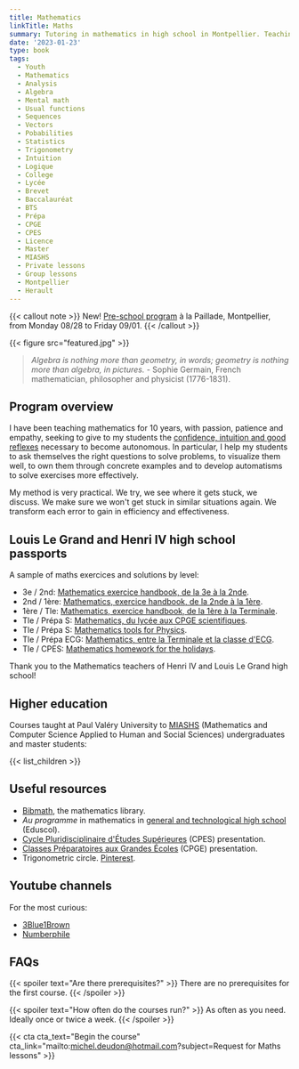 ```yaml
---
title: Mathematics
linkTitle: Maths
summary: Tutoring in mathematics in high school in Montpellier. Teaching analysis, algebra, statistics and programming for bachelors/masters.
date: '2023-01-23'
type: book
tags:
  - Youth
  - Mathematics
  - Analysis
  - Algebra
  - Mental math
  - Usual functions
  - Sequences
  - Vectors
  - Pobabilities
  - Statistics
  - Trigonometry
  - Intuition
  - Logique
  - College
  - Lycée
  - Brevet
  - Baccalauréat
  - BTS
  - Prépa
  - CPGE
  - CPES
  - Licence
  - Master
  - MIASHS
  - Private lessons
  - Group lessons
  - Montpellier
  - Herault
---
```


{{< callout note >}}
New! <a href="https://www.mtpcours.fr/en/p/stage-maths-montpellier/">Pre-school program</a> à la Paillade, Montpellier, from Monday 08/28 to Friday 09/01.
{{< /callout >}}

{{< figure src="featured.jpg" >}}

> <i> Algebra is nothing more than geometry, in words; geometry is nothing more than algebra, in pictures. </i> - Sophie Germain, French mathematician, philosopher and physicist (1776-1831).

## Program overview

I have been teaching mathematics for 10 years, with passion, patience and empathy, seeking to give to my students the [confidence, intuition and good reflexes](https://www.mtpcours.fr/en/p/7-astuces-pour-progresser-en-maths/) necessary to become autonomous. In particular, I help my students to ask themselves the right questions to solve problems, to visualize them well, to own them through concrete examples and to develop automatisms to solve exercises more effectively.

My method is very practical. We try, we see where it gets stuck, we discuss. We make sure we won't get stuck in similar situations again. We transform each error to gain in efficiency and effectiveness.

## Louis Le Grand and Henri IV high school passports

A sample of maths exercices and solutions by level:
- 3e / 2nd: [Mathematics exercice handbook, de la 3e à la 2nde](https://www.louislegrand.fr/wp-content/uploads/2021/07/Livret-3eme-2nde.pdf).
- 2nd / 1ère: [Mathematics, exercice handbook, de la 2nde à la 1ère](https://lycee-henri4.com/wp-content/uploads/2023/06/Livret-2nde-1ere.pdf).
- 1ère / Tle: [Mathematics, exercice handbook, de la 1ère à la Terminale](https://lycee-henri4.com/wp-content/uploads/2023/06/Livret-1ere-Term.pdf).
- Tle / Prépa S: [Mathematics, du lycée aux CPGE scientifiques](https://www.louislegrand.fr/wp-content/uploads/2022/02/EXOS-TERMINALE3-3-AVECDESSIN-2.pdf).
- Tle / Prépa S: [Mathematics tools for Physics](https://lycee-henri4.com/wp-content/uploads/2023/06/poly-MPSI2023.pdf).
- Tle / Prépa ECG: [Mathematics, entre la Terminale et la classe d'ECG](https://lycee-henri4.com/wp-content/uploads/2022/07/ECG1-MATHS.pdf).
- Tle / CPES: [Mathematics homework for the holidays](https://lycee-henri4.com/wp-content/uploads/2022/07/CPES-MATHS.pdf).

Thank you to the Mathematics teachers of Henri IV and Louis Le Grand high school!

## Higher education

Courses taught at Paul Valéry University to [MIASHS](https://ufr6.www.univ-montp3.fr/fr/licence_miashs) (Mathematics and Computer Science Applied to Human and Social Sciences) undergraduates and master students:

{{< list_children >}}

## Useful resources

- [Bibmath](https://www.bibmath.net/), the mathematics library.
- <i>Au programme</i> in mathematics in [general and technological high school](https://eduscol.education.fr/1723/programmes-et-ressources-en-mathematiques-voie-gt) (Eduscol).
- [Cycle Pluridisciplinaire d'Études Supérieures](https://www.enseignementsup-recherche.gouv.fr/fr/le-cycle-pluridisciplinaire-d-etudes-superieures-84197) (CPES) presentation.
- [Classes Préparatoires aux Grandes Écoles](https://www.enseignementsup-recherche.gouv.fr/fr/classes-preparatoires-aux-grandes-ecoles-cpge-46496) (CPGE) presentation.
- Trigonometric circle. [Pinterest](https://i.pinimg.com/736x/19/f5/b3/19f5b354491a16b870ef4108e909a258--animation.jpg).

## Youtube channels

For the most curious:
- [3Blue1Brown](https://www.youtube.com/c/3blue1brown)
- [Numberphile](https://www.youtube.com/user/Numberphile)

## FAQs

{{< spoiler text="Are there prerequisites?" >}}
There are no prerequisites for the first course.
{{< /spoiler >}}

{{< spoiler text="How often do the courses run?" >}}
As often as you need. Ideally once or twice a week.
{{< /spoiler >}}

{{< cta cta_text="Begin the course" cta_link="mailto:michel.deudon@hotmail.com?subject=Request for Maths lessons" >}}